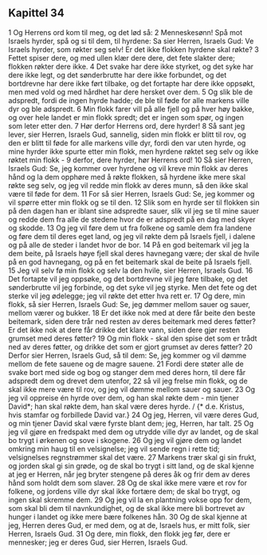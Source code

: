 ## Kapittel 34

1 Og Herrens ord kom til meg, og det lød så:
2 Menneskesønn! Spå mot Israels hyrder, spå og si til dem, til hyrdene: Sa sier Herren, Israels Gud: Ve Israels hyrder, som røkter seg selv! Er det ikke flokken hyrdene skal røkte?
3 Fettet spiser dere, og med ullen klær dere dere, det fete slakter dere; flokken røkter dere ikke.
4 Det svake har dere ikke styrket, og det syke har dere ikke legt, og det sønderbrutte har dere ikke forbundet, og det bortdrevne har dere ikke ført tilbake, og det fortapte har dere ikke oppsøkt, men med vold og med hårdhet har dere hersket over dem.
5 Og slik ble de adspredt, fordi de ingen hyrde hadde; de ble til føde for alle markens ville dyr og ble adspredt.
6 Min flokk farer vill på alle fjell og på hver høy bakke, og over hele landet er min flokk spredt; det er ingen som spør, og ingen som leter etter den.
7 Hør derfor Herrens ord, dere hyrder!
8 Så sant jeg lever, sier Herren, Israels Gud, sannelig, siden min flokk er blitt til rov, og den er blitt til føde for alle markens ville dyr, fordi den var uten hyrde, og mine hyrder ikke spurte etter min flokk, men hyrdene røktet seg selv og ikke røktet min flokk -
9 derfor, dere hyrder, hør Herrens ord!
10 Så sier Herren, Israels Gud: Se, jeg kommer over hyrdene og vil kreve min flokk av deres hånd og la dem opphøre med å røkte flokken, så hyrdene ikke mere skal røkte seg selv, og jeg vil redde min flokk av deres munn, så den ikke skal være til føde for dem.
11 For så sier Herren, Israels Gud: Se, jeg kommer og vil spørre etter min flokk og se til den.
12 Slik som en hyrde ser til flokken sin på den dagen han er iblant sine adspredte sauer, slik vil jeg se til mine sauer og redde dem fra alle de stedene hvor de er adspredt på en dag med skyer og skodde.
13 Og jeg vil føre dem ut fra folkene og samle dem fra landene og føre dem til deres eget land, og jeg vil røkte dem på Israels fjell, i dalene og på alle de steder i landet hvor de bor.
14 På en god beitemark vil jeg la dem beite, på Israels høye fjell skal deres havnegang være; der skal de hvile på en god havnegang, og på en fet beitemark skal de beite på Israels fjell.
15 Jeg vil selv fø min flokk og selv la den hvile, sier Herren, Israels Gud.
16 Det fortapte vil jeg oppsøke, og det bortdrevne vil jeg føre tilbake, og det sønderbrutte vil jeg forbinde, og det syke vil jeg styrke. Men det fete og det sterke vil jeg ødelegge; jeg vil røkte det etter hva rett er.
17 Og dere, min flokk, så sier Herren, Israels Gud: Se, jeg dømmer mellom sauer og sauer, mellom værer og bukker.
18 Er det ikke nok med at dere får beite den beste beitemark, siden dere trår ned resten av deres beitemark med deres føtter? Er det ikke nok at dere får drikke det klare vann, siden dere gjør resten grumset med deres føtter?
19 Og min flokk - skal den spise det som er trådt ned av deres føtter, og drikke det som er gjort grumset av deres føtter?
20 Derfor sier Herren, Israels Gud, så til dem: Se, jeg kommer og vil dømme mellom de fete sauene og de magre sauene.
21 Fordi dere støter alle de svake bort med side og bog og stanger dem med deres horn, til dere får adspredt dem og drevet dem utenfor,
22 så vil jeg frelse min flokk, og de skal ikke mere være til rov, og jeg vil dømme mellom sauer og sauer.
23 Og jeg vil oppreise én hyrde over dem, og han skal røkte dem - min tjener David*; han skal røkte dem, han skal være deres hyrde. / {* d.e. Kristus, hvis stamfar og forbillede David var.}
24 Og jeg, Herren, vil være deres Gud, og min tjener David skal være fyrste blant dem; jeg, Herren, har talt.
25 Og jeg vil gjøre en fredspakt med dem og utrydde ville dyr av landet, og de skal bo trygt i ørkenen og sove i skogene.
26 Og jeg vil gjøre dem og landet omkring min haug til en velsignelse; jeg vil sende regn i rette tid; velsignelses regnstrømmer skal det være.
27 Markens trær skal gi sin frukt, og jorden skal gi sin grøde, og de skal bo trygt i sitt land, og de skal kjenne at jeg er Herren, når jeg bryter stengene på deres åk og frir dem av deres hånd som holdt dem som slaver.
28 Og de skal ikke mere være et rov for folkene, og jordens ville dyr skal ikke fortære dem; de skal bo trygt, og ingen skal skremme dem.
29 Og jeg vil la en plantning vokse opp for dem, som skal bli dem til navnkundighet, og de skal ikke mere bli bortrevet av hunger i landet og ikke mere bære folkenes hån.
30 Og de skal kjenne at jeg, Herren deres Gud, er med dem, og at de, Israels hus, er mitt folk, sier Herren, Israels Gud.
31 Og dere, min flokk, den flokk jeg før, dere er mennesker; jeg er deres Gud, sier Herren, Israels Gud.
